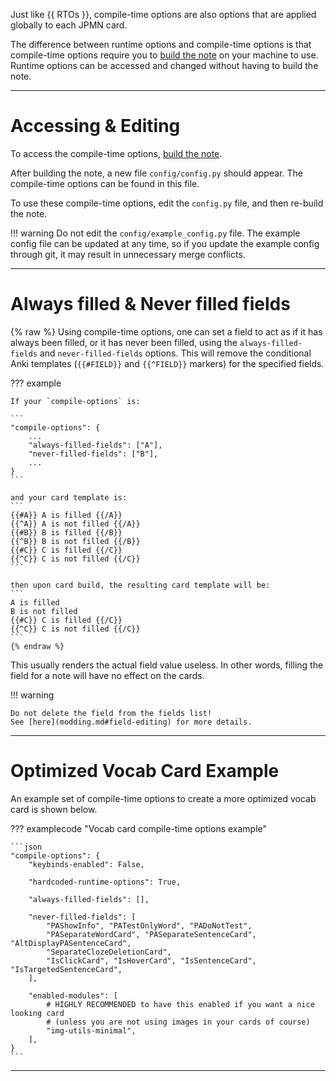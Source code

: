 
Just like {{ RTOs }}, compile-time options are also options that are applied
globally to each JPMN card.

The difference between runtime options and compile-time options is that
compile-time options require you to [build the note](building.md) on your machine
to use.
Runtime options can be accessed and changed without having to build the note.

---

# Accessing & Editing

To access the compile-time options, [build the note](building.md).

After building the note, a new file `config/config.py` should appear.
The compile-time options can be found in this file.

To use these compile-time options, edit the `config.py` file,
and then re-build the note.


!!! warning
    Do not edit the `config/example_config.py` file.
    The example config file can be updated at any time,
    so if you update the example config through git,
    it may result in unnecessary merge conflicts.

---


# Always filled & Never filled fields
{% raw %}
Using compile-time options,
one can set a field to act as if it has always been filled, or it has never been filled,
using the `always-filled-fields` and `never-filled-fields` options.
This will remove the conditional Anki templates
(`{{#FIELD}}` and `{{^FIELD}}` markers) for the specified fields.


??? example

    If your `compile-options` is:

    ```
    "compile-options": {
        ...
        "always-filled-fields": ["A"],
        "never-filled-fields": ["B"],
        ...
    }
    ```

    and your card template is:
    ```
    {{#A}} A is filled {{/A}}
    {{^A}} A is not filled {{/A}}
    {{#B}} B is filled {{/B}}
    {{^B}} B is not filled {{/B}}
    {{#C}} C is filled {{/C}}
    {{^C}} C is not filled {{/C}}
    ```

    then upon card build, the resulting card template will be:
    ```
    A is filled
    B is not filled
    {{#C}} C is filled {{/C}}
    {{^C}} C is not filled {{/C}}
    ```
    {% endraw %}


This usually renders the actual field value useless. In other words, filling the field
for a note will have no effect on the cards.


!!! warning

    Do not delete the field from the fields list!
    See [here](modding.md#field-editing) for more details.

---

# Optimized Vocab Card Example
An example set of compile-time options to create a more optimized vocab card is shown below.

??? examplecode "Vocab card compile-time options example"

    ```json
    "compile-options": {
        "keybinds-enabled": False,

        "hardcoded-runtime-options": True,

        "always-filled-fields": [],

        "never-filled-fields": [
            "PAShowInfo", "PATestOnlyWord", "PADoNotTest",
            "PASeparateWordCard", "PASeparateSentenceCard", "AltDisplayPASentenceCard",
            "SeparateClozeDeletionCard",
            "IsClickCard", "IsHoverCard", "IsSentenceCard", "IsTargetedSentenceCard",
        ],

        "enabled-modules": [
            # HIGHLY RECOMMENDED to have this enabled if you want a nice looking card
            # (unless you are not using images in your cards of course)
            "img-utils-minimal",
        ],
    }
    ```

---


